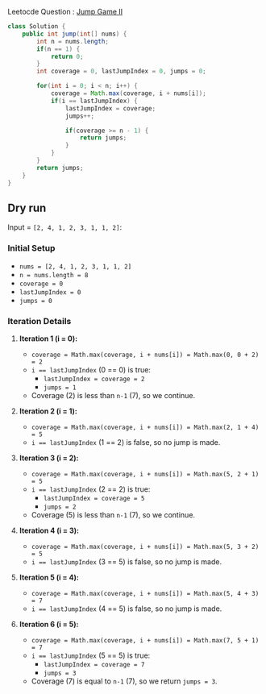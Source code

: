 Leetocde Question : [Jump Game II](https://leetcode.com/problems/jump-game-ii/description/)
```java
class Solution {
    public int jump(int[] nums) {
        int n = nums.length;
        if(n == 1) {
            return 0;
        }
        int coverage = 0, lastJumpIndex = 0, jumps = 0;

        for(int i = 0; i < n; i++) {
            coverage = Math.max(coverage, i + nums[i]);
            if(i == lastJumpIndex) {
                lastJumpIndex = coverage;
                jumps++;

                if(coverage >= n - 1) {
                    return jumps;
                }
            }
        }
        return jumps;
    }
}
```
## Dry run
Input = `[2, 4, 1, 2, 3, 1, 1, 2]`:

### Initial Setup
- `nums = [2, 4, 1, 2, 3, 1, 1, 2]`
- `n = nums.length = 8`
- `coverage = 0`
- `lastJumpIndex = 0`
- `jumps = 0`

### Iteration Details
1. **Iteration 1 (i = 0):**
   - `coverage = Math.max(coverage, i + nums[i]) = Math.max(0, 0 + 2) = 2`
   - `i == lastJumpIndex` (0 == 0) is true:
     - `lastJumpIndex = coverage = 2`
     - `jumps = 1`
   - Coverage (2) is less than `n-1` (7), so we continue.

2. **Iteration 2 (i = 1):**
   - `coverage = Math.max(coverage, i + nums[i]) = Math.max(2, 1 + 4) = 5`
   - `i == lastJumpIndex` (1 == 2) is false, so no jump is made.

3. **Iteration 3 (i = 2):**
   - `coverage = Math.max(coverage, i + nums[i]) = Math.max(5, 2 + 1) = 5`
   - `i == lastJumpIndex` (2 == 2) is true:
     - `lastJumpIndex = coverage = 5`
     - `jumps = 2`
   - Coverage (5) is less than `n-1` (7), so we continue.

4. **Iteration 4 (i = 3):**
   - `coverage = Math.max(coverage, i + nums[i]) = Math.max(5, 3 + 2) = 5`
   - `i == lastJumpIndex` (3 == 5) is false, so no jump is made.

5. **Iteration 5 (i = 4):**
   - `coverage = Math.max(coverage, i + nums[i]) = Math.max(5, 4 + 3) = 7`
   - `i == lastJumpIndex` (4 == 5) is false, so no jump is made.

6. **Iteration 6 (i = 5):**
   - `coverage = Math.max(coverage, i + nums[i]) = Math.max(7, 5 + 1) = 7`
   - `i == lastJumpIndex` (5 == 5) is true:
     - `lastJumpIndex = coverage = 7`
     - `jumps = 3`
   - Coverage (7) is equal to `n-1` (7), so we return `jumps = 3`.
